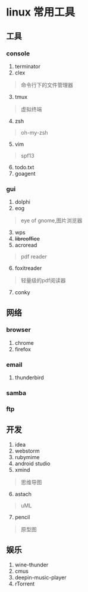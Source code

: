 # linux 常用工具

## 工具

### console

1. terminator
2. clex
>命令行下的文件管理器

3. tmux
>虚拟终端

4. zsh
>oh-my-zsh

5. vim
>spf13

6. todo.txt
7. goagent

### gui

1. dolphi
2. eog
> eye of gnome,图片浏览器
3. wps
4. ~~libreoffice~~
5. acroread
>pdf reader

6. foxitreader
>轻量级的pdf阅读器

7. conky

## 网络

### browser

1. chrome
2. firefox

### email

1. thunderbird

### samba

### ftp

## 开发

1. idea
2. webstorm
3. rubymime
4. android studio
5. xmind
> 思维导图

6. astach
> uML 

7. pencil
> 原型图


## 娱乐

1. wine-thunder
2. cmus
3. deepin-music-player
4. rTorrent

### 
